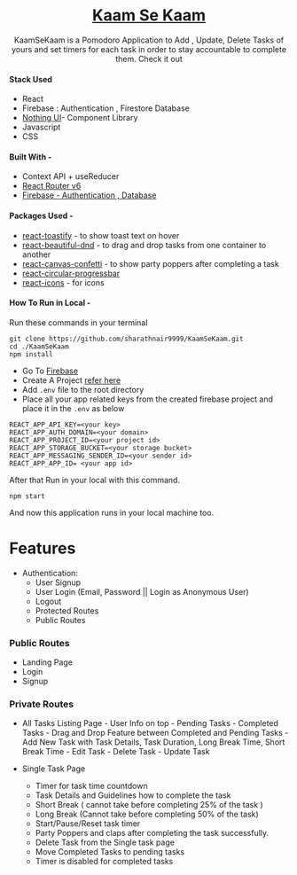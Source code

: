 
<div align="center">

   # [Kaam Se Kaam](https://kaam-se-kaam.netlify.app/)
KaamSeKaam is a Pomodoro Application to Add , Update, Delete Tasks of yours and set timers for each task in order to stay accountable to complete them. Check it out
</div>

#### Stack Used

- React
- Firebase : Authentication , Firestore Database
- [Nothing UI](https://nothing-ui-library.netlify.app/)- Component Library
- Javascript
- CSS

#### Built With -

- Context API + useReducer
- [React Router v6](https://reactrouter.com/docs/en/v6/getting-started/overview)
- [Firebase - Authentication , Database](https://firebase.google.com/)

#### Packages Used - 
 - [react-toastify](https://www.npmjs.com/package/react-toastify) - to show toast text on hover
 - [react-beautiful-dnd](https://www.npmjs.com/package/react-beautiful-dnd) - to drag and drop tasks from one container to another
 - [react-canvas-confetti](https://www.npmjs.com/package/react-canvas-confetti) - to show party poppers after completing a task
 - [react-circular-progressbar](https://www.npmjs.com/package/react-circular-progressbar)
 - [react-icons](https://react-icons.github.io/react-icons/) - for icons

#### How To Run in Local - 
Run these commands in your terminal
 ```
 git clone https://github.com/sharathnair9999/KaamSeKaam.git
 cd ./KaamSeKaam
 npm install
```

- Go To [Firebase](https://firebase.google.com/)
- Create A Project [refer here](https://www.youtube.com/watch?v=2yNyiW_41H8)
- Add `.env` file to the root directory
- Place all your app related keys from the created firebase project and place it in the `.env` as below 

```
REACT_APP_API_KEY=<your key>
REACT_APP_AUTH_DOMAIN=<your domain>
REACT_APP_PROJECT_ID=<your project id>
REACT_APP_STORAGE_BUCKET=<your storage bucket>
REACT_APP_MESSAGING_SENDER_ID=<your sender id>
REACT_APP_APP_ID= <your app id>
```
After that Run in your local with this command. 

`npm start`

And now this application runs in your local machine too. 

# Features

- Authentication: 
    - User Signup 
    - User Login (Email, Password || Login as Anonymous User)
    - Logout
    - Protected Routes
    - Public Routes

### Public Routes

- Landing Page
- Login
- Signup

### Private Routes

- All Tasks Listing Page
		- User Info on top
		- Pending Tasks
		- Completed Tasks
		- Drag and Drop Feature between Completed and Pending Tasks
		- Add New Task with Task Details, Task Duration, Long Break Time, Short Break Time
		- Edit Task
		- Delete Task
		- Update Task

- Single Task Page
	- Timer for task time countdown
	- Task Details and Guidelines how to complete the task
	- Short Break ( cannot take before completing 25% of the task )
	- Long Break (Cannot take before completing 50% of the task)
	- Start/Pause/Reset task timer
	- Party Poppers and claps after completing the task successfully. 
	- Delete Task from the Single task page
	- Move Completed Tasks to pending tasks
	- Timer is disabled for completed tasks


